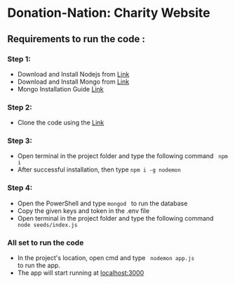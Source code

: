 # Donation-Nation: Charity Website

## Requirements to run the code :

### Step 1:
- Download and Install Nodejs from [Link](https://nodejs.org/en/download/)
- Download and Install Mongo from [Link](https://www.mongodb.com/try/download/community)
- Mongo Installation Guide [Link](https://zarkom.net/blogs/how-to-install-mongodb-for-development-in-windows-3328)

### Step 2:
- Clone the code using the
[Link](https://github.com/PratyakshMathur/Donation-Nation.git)

### Step 3:
- Open terminal in the project folder and type the following command <code> npm i</code>
- After successful installation, then type <code>npm i -g nodemon </code>

### Step 4:
- Open the PowerShell and type <code>mongod </code> to run the database
- Copy the given keys and token in the .env file
- Open terminal in the project folder and type the following command <code> node seeds/index.js</code>

### All set to run the code
- In the project's location, open cmd and type <code> nodemon app.js </code> to run the app.
- The app will start running at [localhost:3000](localhost:3000)

